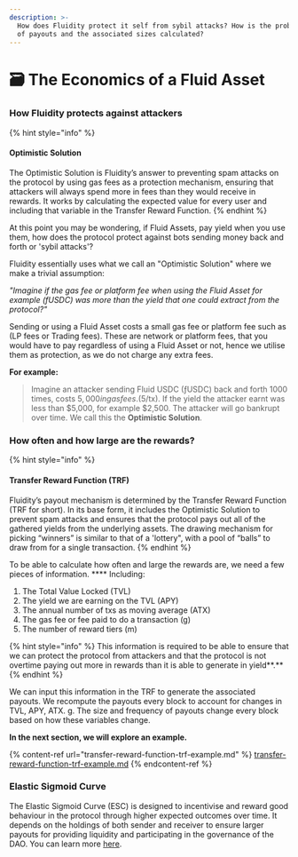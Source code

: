 ```yaml
---
description: >-
  How does Fluidity protect it self from sybil attacks? How is the probability
  of payouts and the associated sizes calculated?
---
```


# 🗃 The Economics of a Fluid Asset

### How Fluidity protects against attackers

{% hint style="info" %}
#### **Optimistic Solution**

The Optimistic Solution is Fluidity’s answer to preventing spam attacks on the protocol by using gas fees as a protection mechanism, ensuring that attackers will always spend more in fees than they would receive in rewards. It works by calculating the expected value for every user and including that variable in the Transfer Reward Function.
{% endhint %}

At this point you may be wondering, if Fluid Assets, pay yield when you use them, how does the protocol protect against bots sending money back and forth or 'sybil attacks'?

Fluidity essentially uses what we call an "Optimistic Solution" where we make a trivial assumption:

_"Imagine if the gas fee or platform fee when using the Fluid Asset for example (fUSDC) was more than the yield that one could extract from the protocol?"_

Sending or using a Fluid Asset costs a small gas fee or platform fee such as (LP fees or Trading fees). These are network or platform fees, that you would have to pay regardless of using a Fluid Asset or not, hence we utilise them as protection, as we do not charge any extra fees.

**For example:**

> Imagine an attacker sending Fluid USDC (ƒUSDC) back and forth 1000 times, costs $5,000 in gas fees. ($5/tx). If the yield the attacker earnt was less than $5,000, for example $2,500. The attacker will go bankrupt over time. We call this the **Optimistic Solution**.

### How often and how large are the rewards?

{% hint style="info" %}
#### Transfer Reward Function (TRF)

Fluidity’s payout mechanism is determined by the Transfer Reward Function (TRF for short). In its base form, it includes the Optimistic Solution to prevent spam attacks and ensures that the protocol pays out all of the gathered yields from the underlying assets. The drawing mechanism for picking “winners” is similar to that of a 'lottery", with a pool of “balls” to draw from for a single transaction.
{% endhint %}

To be able to calculate how often and large the rewards are, we need a few pieces of information. \*\*\*\* Including:

1. The Total Value Locked (TVL)
2. The yield we are earning on the TVL (APY)
3. The annual number of txs as moving average (ATX)
4. The gas fee or fee paid to do a transaction (g)
5. The number of reward tiers (m)

{% hint style="info" %}
This information is required to be able to ensure that we can protect the protocol from attackers and that the protocol is not overtime paying out more in rewards than it is able to generate in yield\*\*.\*\*
{% endhint %}

We can input this information in the TRF to generate the associated payouts. We recompute the payouts every block to account for changes in TVL, APY, ATX. g. The size and frequency of payouts change every block based on how these variables change.

**In the next section, we will explore an example.**

{% content-ref url="transfer-reward-function-trf-example.md" %}
[transfer-reward-function-trf-example.md](transfer-reward-function-trf-example.md)
{% endcontent-ref %}

### Elastic Sigmoid Curve

The Elastic Sigmoid Curve (ESC) is designed to incentivise and reward good behaviour in the protocol through higher expected outcomes over time. It depends on the holdings of both sender and receiver to ensure larger payouts for providing liquidity and participating in the governance of the DAO. You can learn more [here](https://fluidity.wispform.com/feb5f260).
